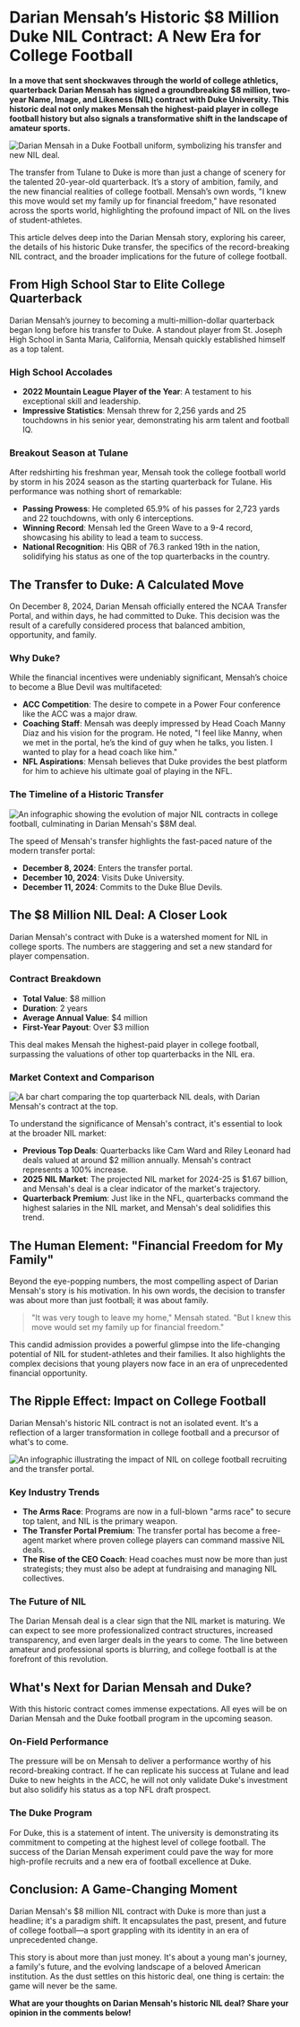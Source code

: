 # Darian Mensah’s Historic $8 Million Duke NIL Contract: A New Era for College Football

**In a move that sent shockwaves through the world of college athletics, quarterback Darian Mensah has signed a groundbreaking $8 million, two-year Name, Image, and Likeness (NIL) contract with Duke University. This historic deal not only makes Mensah the highest-paid player in college football history but also signals a transformative shift in the landscape of amateur sports.**

![Darian Mensah in a Duke Football uniform, symbolizing his transfer and new NIL deal.](imgs/duke_football_nil_hero.png)

The transfer from Tulane to Duke is more than just a change of scenery for the talented 20-year-old quarterback. It’s a story of ambition, family, and the new financial realities of college football. Mensah’s own words, "I knew this move would set my family up for financial freedom," have resonated across the sports world, highlighting the profound impact of NIL on the lives of student-athletes.

This article delves deep into the Darian Mensah story, exploring his career, the details of his historic Duke transfer, the specifics of the record-breaking NIL contract, and the broader implications for the future of college football.

## From High School Star to Elite College Quarterback

Darian Mensah’s journey to becoming a multi-million-dollar quarterback began long before his transfer to Duke. A standout player from St. Joseph High School in Santa Maria, California, Mensah quickly established himself as a top talent.

### High School Accolades
-   **2022 Mountain League Player of the Year**: A testament to his exceptional skill and leadership.
-   **Impressive Statistics**: Mensah threw for 2,256 yards and 25 touchdowns in his senior year, demonstrating his arm talent and football IQ.

### Breakout Season at Tulane

After redshirting his freshman year, Mensah took the college football world by storm in his 2024 season as the starting quarterback for Tulane. His performance was nothing short of remarkable:

-   **Passing Prowess**: He completed 65.9% of his passes for 2,723 yards and 22 touchdowns, with only 6 interceptions.
-   **Winning Record**: Mensah led the Green Wave to a 9-4 record, showcasing his ability to lead a team to success.
-   **National Recognition**: His QBR of 76.3 ranked 19th in the nation, solidifying his status as one of the top quarterbacks in the country.

## The Transfer to Duke: A Calculated Move

On December 8, 2024, Darian Mensah officially entered the NCAA Transfer Portal, and within days, he had committed to Duke. This decision was the result of a carefully considered process that balanced ambition, opportunity, and family.

### Why Duke?

While the financial incentives were undeniably significant, Mensah’s choice to become a Blue Devil was multifaceted:

-   **ACC Competition**: The desire to compete in a Power Four conference like the ACC was a major draw.
-   **Coaching Staff**: Mensah was deeply impressed by Head Coach Manny Diaz and his vision for the program. He noted, "I feel like Manny, when we met in the portal, he’s the kind of guy when he talks, you listen. I wanted to play for a head coach like him."
-   **NFL Aspirations**: Mensah believes that Duke provides the best platform for him to achieve his ultimate goal of playing in the NFL.

### The Timeline of a Historic Transfer

![An infographic showing the evolution of major NIL contracts in college football, culminating in Darian Mensah's $8M deal.](imgs/nil_contract_evolution_infographic.png)

The speed of Mensah's transfer highlights the fast-paced nature of the modern transfer portal:

-   **December 8, 2024**: Enters the transfer portal.
-   **December 10, 2024**: Visits Duke University.
-   **December 11, 2024**: Commits to the Duke Blue Devils.

## The $8 Million NIL Deal: A Closer Look

Darian Mensah's contract with Duke is a watershed moment for NIL in college sports. The numbers are staggering and set a new standard for player compensation.

### Contract Breakdown

-   **Total Value**: $8 million
-   **Duration**: 2 years
-   **Average Annual Value**: $4 million
-   **First-Year Payout**: Over $3 million

This deal makes Mensah the highest-paid player in college football, surpassing the valuations of other top quarterbacks in the NIL era.

### Market Context and Comparison

![A bar chart comparing the top quarterback NIL deals, with Darian Mensah's contract at the top.](imgs/top_qb_nil_deals_chart.png)

To understand the significance of Mensah's contract, it's essential to look at the broader NIL market:

-   **Previous Top Deals**: Quarterbacks like Cam Ward and Riley Leonard had deals valued at around $2 million annually. Mensah's contract represents a 100% increase.
-   **2025 NIL Market**: The projected NIL market for 2024-25 is $1.67 billion, and Mensah's deal is a clear indicator of the market's trajectory.
-   **Quarterback Premium**: Just like in the NFL, quarterbacks command the highest salaries in the NIL market, and Mensah's deal solidifies this trend.

## The Human Element: "Financial Freedom for My Family"

Beyond the eye-popping numbers, the most compelling aspect of Darian Mensah's story is his motivation. In his own words, the decision to transfer was about more than just football; it was about family.

> "It was very tough to leave my home," Mensah stated. "But I knew this move would set my family up for financial freedom."

This candid admission provides a powerful glimpse into the life-changing potential of NIL for student-athletes and their families. It also highlights the complex decisions that young players now face in an era of unprecedented financial opportunity.

## The Ripple Effect: Impact on College Football

Darian Mensah's historic NIL contract is not an isolated event. It's a reflection of a larger transformation in college football and a precursor of what's to come.

![An infographic illustrating the impact of NIL on college football recruiting and the transfer portal.](imgs/nil_recruiting_impact_infographic.png)

### Key Industry Trends

-   **The Arms Race**: Programs are now in a full-blown "arms race" to secure top talent, and NIL is the primary weapon.
-   **The Transfer Portal Premium**: The transfer portal has become a free-agent market where proven college players can command massive NIL deals.
-   **The Rise of the CEO Coach**: Head coaches must now be more than just strategists; they must also be adept at fundraising and managing NIL collectives.

### The Future of NIL

The Darian Mensah deal is a clear sign that the NIL market is maturing. We can expect to see more professionalized contract structures, increased transparency, and even larger deals in the years to come. The line between amateur and professional sports is blurring, and college football is at the forefront of this revolution.

## What's Next for Darian Mensah and Duke?

With this historic contract comes immense expectations. All eyes will be on Darian Mensah and the Duke football program in the upcoming season.

### On-Field Performance

The pressure will be on Mensah to deliver a performance worthy of his record-breaking contract. If he can replicate his success at Tulane and lead Duke to new heights in the ACC, he will not only validate Duke's investment but also solidify his status as a top NFL draft prospect.

### The Duke Program

For Duke, this is a statement of intent. The university is demonstrating its commitment to competing at the highest level of college football. The success of the Darian Mensah experiment could pave the way for more high-profile recruits and a new era of football excellence at Duke.

## Conclusion: A Game-Changing Moment

Darian Mensah's $8 million NIL contract with Duke is more than just a headline; it's a paradigm shift. It encapsulates the past, present, and future of college football—a sport grappling with its identity in an era of unprecedented change.

This story is about more than just money. It's about a young man's journey, a family's future, and the evolving landscape of a beloved American institution. As the dust settles on this historic deal, one thing is certain: the game will never be the same.

**What are your thoughts on Darian Mensah's historic NIL deal? Share your opinion in the comments below!**
